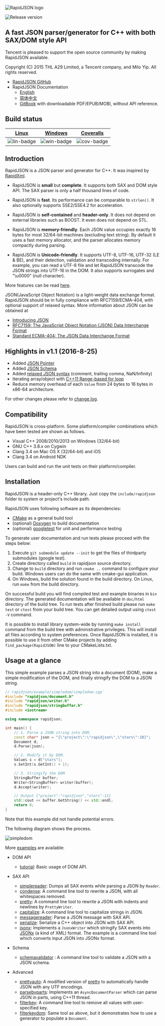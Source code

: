 ![RapidJSON logo](doc/logo/rapidjson.png)

![Release version](https://img.shields.io/badge/release-v1.1.0-blue.svg)

## A fast JSON parser/generator for C++ with both SAX/DOM style API

Tencent is pleased to support the open source community by making RapidJSON available.

Copyright (C) 2015 THL A29 Limited, a Tencent company, and Milo Yip. All rights reserved.

* [RapidJSON GitHub](https://github.com/Tencent/rapidjson/)
* RapidJSON Documentation
    * [English](http://rapidjson.org/)
    * [简体中文](http://rapidjson.org/zh-cn/)
    * [GitBook](https://www.gitbook.com/book/miloyip/rapidjson/) with downloadable PDF/EPUB/MOBI, without API reference.

## Build status

| [Linux][lin-link] | [Windows][win-link] | [Coveralls][cov-link] |
|:-----------------:|:-------------------:|:---------------------:|
|   ![lin-badge]    |    ![win-badge]     |     ![cov-badge]      |

[lin-badge]: https://travis-ci.org/Tencent/rapidjson.svg?branch=master "Travis build status"

[lin-link]:  https://travis-ci.org/Tencent/rapidjson "Travis build status"

[win-badge]: https://ci.appveyor.com/api/projects/status/l6qulgqahcayidrf/branch/master?svg=true "AppVeyor build status"

[win-link]:  https://ci.appveyor.com/project/miloyip/rapidjson-0fdqj/branch/master "AppVeyor build status"

[cov-badge]: https://coveralls.io/repos/Tencent/rapidjson/badge.svg?branch=master "Coveralls coverage"

[cov-link]:  https://coveralls.io/r/Tencent/rapidjson?branch=master "Coveralls coverage"

## Introduction

RapidJSON is a JSON parser and generator for C++. It was inspired by [RapidXml](http://rapidxml.sourceforge.net/).

* RapidJSON is **small** but **complete**. It supports both SAX and DOM style API. The SAX parser is only a half
  thousand lines of code.

* RapidJSON is **fast**. Its performance can be comparable to `strlen()`. It also optionally supports SSE2/SSE4.2 for
  acceleration.

* RapidJSON is **self-contained** and **header-only**. It does not depend on external libraries such as BOOST. It even
  does not depend on STL.

* RapidJSON is **memory-friendly**. Each JSON value occupies exactly 16 bytes for most 32/64-bit machines (excluding
  text string). By default it uses a fast memory allocator, and the parser allocates memory compactly during parsing.

* RapidJSON is **Unicode-friendly**. It supports UTF-8, UTF-16, UTF-32 (LE & BE), and their detection, validation and
  transcoding internally. For example, you can read a UTF-8 file and let RapidJSON transcode the JSON strings into
  UTF-16 in the DOM. It also supports surrogates and "\u0000" (null character).

More features can be read [here](doc/features.md).

JSON(JavaScript Object Notation) is a light-weight data exchange format. RapidJSON should be in fully compliance with
RFC7159/ECMA-404, with optional support of relaxed syntax. More information about JSON can be obtained at

* [Introducing JSON](http://json.org/)
* [RFC7159: The JavaScript Object Notation (JSON) Data Interchange Format](https://tools.ietf.org/html/rfc7159)
* [Standard ECMA-404: The JSON Data Interchange Format](https://www.ecma-international.org/publications/standards/Ecma-404.htm)

## Highlights in v1.1 (2016-8-25)

* Added [JSON Pointer](doc/pointer.md)
* Added [JSON Schema](doc/schema.md)
* Added [relaxed JSON syntax](doc/dom.md) (comment, trailing comma, NaN/Infinity)
* Iterating array/object with [C++11 Range-based for loop](doc/tutorial.md)
* Reduce memory overhead of each `Value` from 24 bytes to 16 bytes in x86-64 architecture.

For other changes please refer to [change log](CHANGELOG.md).

## Compatibility

RapidJSON is cross-platform. Some platform/compiler combinations which have been tested are shown as follows.

* Visual C++ 2008/2010/2013 on Windows (32/64-bit)
* GNU C++ 3.8.x on Cygwin
* Clang 3.4 on Mac OS X (32/64-bit) and iOS
* Clang 3.4 on Android NDK

Users can build and run the unit tests on their platform/compiler.

## Installation

RapidJSON is a header-only C++ library. Just copy the `include/rapidjson` folder to system or project's include path.

RapidJSON uses following software as its dependencies:

* [CMake](https://cmake.org/) as a general build tool
* (optional) [Doxygen](http://www.doxygen.org) to build documentation
* (optional) [googletest](https://github.com/google/googletest) for unit and performance testing

To generate user documentation and run tests please proceed with the steps below:

1. Execute `git submodule update --init` to get the files of thirdparty submodules (google test).
2. Create directory called `build` in rapidjson source directory.
3. Change to `build` directory and run `cmake ..` command to configure your build. Windows users can do the same with
   cmake-gui application.
4. On Windows, build the solution found in the build directory. On Linux, run `make` from the build directory.

On successful build you will find compiled test and example binaries in `bin`
directory. The generated documentation will be available in `doc/html`
directory of the build tree. To run tests after finished build please run `make
test` or `ctest` from your build tree. You can get detailed output using `ctest
-V` command.

It is possible to install library system-wide by running `make install` command
from the build tree with administrative privileges. This will install all files
according to system preferences. Once RapidJSON is installed, it is possible
to use it from other CMake projects by adding `find_package(RapidJSON)` line to
your CMakeLists.txt.

## Usage at a glance

This simple example parses a JSON string into a document (DOM), make a simple modification of the DOM, and finally
stringify the DOM to a JSON string.

~~~~~~~~~~cpp
// rapidjson/example/simpledom/simpledom.cpp`
#include "rapidjson/document.h"
#include "rapidjson/writer.h"
#include "rapidjson/stringbuffer.h"
#include <iostream>

using namespace rapidjson;

int main() {
    // 1. Parse a JSON string into DOM.
    const char* json = "{\"project\":\"rapidjson\",\"stars\":10}";
    Document d;
    d.Parse(json);

    // 2. Modify it by DOM.
    Value& s = d["stars"];
    s.SetInt(s.GetInt() + 1);

    // 3. Stringify the DOM
    StringBuffer buffer;
    Writer<StringBuffer> writer(buffer);
    d.Accept(writer);

    // Output {"project":"rapidjson","stars":11}
    std::cout << buffer.GetString() << std::endl;
    return 0;
}
~~~~~~~~~~

Note that this example did not handle potential errors.

The following diagram shows the process.

![simpledom](doc/diagram/simpledom.png)

More [examples](https://github.com/Tencent/rapidjson/tree/master/example) are available:

* DOM API
    * [tutorial](https://github.com/Tencent/rapidjson/blob/master/example/tutorial/tutorial.cpp): Basic usage of DOM
      API.

* SAX API
    * [simplereader](https://github.com/Tencent/rapidjson/blob/master/example/simplereader/simplereader.cpp): Dumps all
      SAX events while parsing a JSON by `Reader`.
    * [condense](https://github.com/Tencent/rapidjson/blob/master/example/condense/condense.cpp): A command line tool to
      rewrite a JSON, with all whitespaces removed.
    * [pretty](https://github.com/Tencent/rapidjson/blob/master/example/pretty/pretty.cpp): A command line tool to
      rewrite a JSON with indents and newlines by `PrettyWriter`.
    * [capitalize](https://github.com/Tencent/rapidjson/blob/master/example/capitalize/capitalize.cpp): A command line
      tool to capitalize strings in JSON.
    * [messagereader](https://github.com/Tencent/rapidjson/blob/master/example/messagereader/messagereader.cpp): Parse a
      JSON message with SAX API.
    * [serialize](https://github.com/Tencent/rapidjson/blob/master/example/serialize/serialize.cpp): Serialize a C++
      object into JSON with SAX API.
    * [jsonx](https://github.com/Tencent/rapidjson/blob/master/example/jsonx/jsonx.cpp): Implements a `JsonxWriter`
      which stringify SAX events
      into [JSONx](https://www-01.ibm.com/support/knowledgecenter/SS9H2Y_7.1.0/com.ibm.dp.doc/json_jsonx.html) (a kind
      of XML) format. The example is a command line tool which converts input JSON into JSONx format.

* Schema
    * [schemavalidator](https://github.com/Tencent/rapidjson/blob/master/example/schemavalidator/schemavalidator.cpp) :
      A command line tool to validate a JSON with a JSON schema.

* Advanced
    * [prettyauto](https://github.com/Tencent/rapidjson/blob/master/example/prettyauto/prettyauto.cpp): A modified
      version of [pretty](https://github.com/Tencent/rapidjson/blob/master/example/pretty/pretty.cpp) to automatically
      handle JSON with any UTF encodings.
    * [parsebyparts](https://github.com/Tencent/rapidjson/blob/master/example/parsebyparts/parsebyparts.cpp): Implements
      an `AsyncDocumentParser` which can parse JSON in parts, using C++11 thread.
    * [filterkey](https://github.com/Tencent/rapidjson/blob/master/example/filterkey/filterkey.cpp): A command line tool
      to remove all values with user-specified key.
    * [filterkeydom](https://github.com/Tencent/rapidjson/blob/master/example/filterkeydom/filterkeydom.cpp): Same tool
      as above, but it demonstrates how to use a generator to populate a `Document`.
